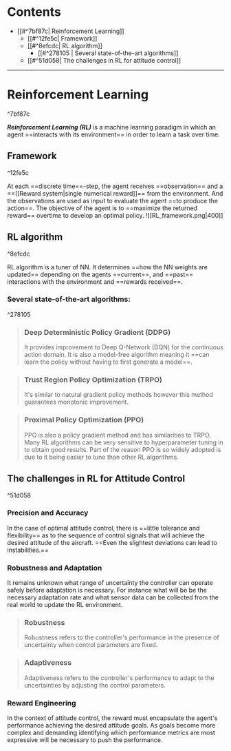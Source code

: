 # Contents
- [[#^7bf87c| Reinforcement Learning]]
	- [[#^12fe5c| Framework]]
	- [[#^8efcdc| RL algorithm]]
		- [[#^278105 | Several state-of-the-art algorithms]]
	-  [[#^51d058| The challenges in RL for attitude control]]

------
# Reinforcement Learning

^7bf87c

***Reinforcement Learning (RL)*** is a machine learning paradigm in which an agent ==interacts with its environment== in order to learn a task over time.
## Framework

^12fe5c

At each ==discrete time==-step, the agent receives ==observation== and a ==[[Reward system|single numerical reward]]== from the environment. And the observations are used as input to evaluate the agent ==to produce the action==. The objective of the agent is to ==maximize the returned reward== overtime to develop an optimal policy.
![[RL_framework.png|400]]

## RL algorithm

^8efcdc

RL algorithm is a tuner of NN. It determines ==how the NN weights are updated== depending on the agents ==current==, and ==past== interactions with the environment and ==rewards received==.

### Several state-of-the-art algorithms:

^278105

> ### Deep Deterministic Policy Gradient (DDPG)
> It provides improvement to Deep Q-Network (DQN) for the continuous action domain. It is also a model-free algorithm meaning it ==can learn the policy without having to first generate a model==.

> ### Trust Region Policy Optimization (TRPO)
> It's similar to natural gradient policy methods however this method guarantees monotonic improvement.

> ### Proximal Policy Optimization (PPO)
> PPO is also a policy gradient method and has similarities to TRPO. Many RL algorithms can be very sensitive to hyperparameter tuning in to obtain good results. Part of the reason PPO is so widely adopted is due to it being easier to tune than other RL algorithms.

## The challenges in RL for Attitude Control

^51d058

### Precision and Accuracy
In the case of optimal attitude control, there is ==little tolerance and flexibility== as to the sequence of control signals that will achieve the desired attitude of the aircraft. ==Even the slightest deviations can lead to instabilities.==

### Robustness and Adaptation
It remains unknown what range of uncertainty the controller can operate safely before adaptation is necessary. For instance what will be be the necessary adaptation rate and what sensor data can be collected from the real world to update the RL environment.

> ### Robustness
> Robustness refers to the controller's performance in the presence of uncertainty when control parameters are fixed.

> ### Adaptiveness
> Adaptiveness refers to the controller's performance to adapt to the uncertainties by adjusting the control parameters.

### Reward Engineering
In the context of attitude control, the reward must encapsulate the agent's performance achieving the desired attitude goals. As goals become more complex and demanding identifying which performance metrics are most expressive will be necessary to push the performance.

